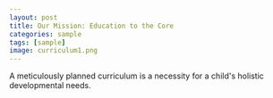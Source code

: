 ```yaml
---
layout: post
title: Our Mission: Education to the Core
categories: sample
tags: [sample]
image: curriculum1.png
---
```


A meticulously planned curriculum is a necessity for a child's holistic developmental needs.


